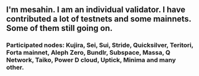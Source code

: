## I'm mesahin. I am an individual validator. I have contributed a lot of testnets and some mainnets. Some of them still going on.

### Participated nodes: Kujira, Sei, Sui, Stride, Quicksilver, Teritori, Forta mainnet, Aleph Zero, Bundlr, Subspace, Massa, Q Network, Taiko, Power D cloud, Uptick, Minima and many other.

